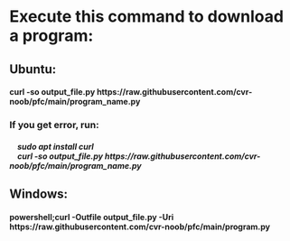 <h1>Execute this command to download a program:</h1>
<h2>Ubuntu:</h2>
<h4>curl -so output_file.py https://raw.githubusercontent.com/cvr-noob/pfc/main/program_name.py</h4>
<h3>If you get error, run:<br></h3>
<h5>&emsp;sudo apt install curl<br>
&emsp;curl -so output_file.py https://raw.githubusercontent.com/cvr-noob/pfc/main/program_name.py</h5>
<h2>Windows:</h2>
<h4>powershell;curl -Outfile output_file.py -Uri https://raw.githubusercontent.com/cvr-noob/pfc/main/program.py</h4>

